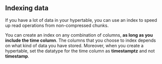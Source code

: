 ## Indexing data

If you have a lot of data in your hypertable, you can use an index to speed up read operations from non-compressed chunks.

You can create an index on any combination of columns, **as long as you include the time column**. The columns that you choose to index depends on what kind of data you have stored. Moreover, when you create a hypertable, set the datatype for the time column as **timestamptz** and not **timestamp**.
